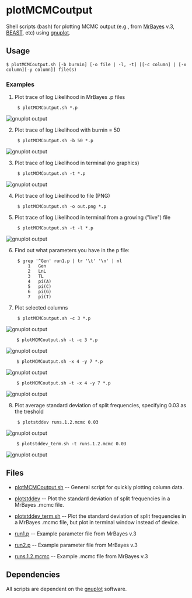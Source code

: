 # plotMCMCoutput

Shell scripts (bash) for plotting MCMC output (e.g., from [MrBayes](http://mrbayes.sourceforge.net/) v.3, [BEAST](http://beast.bio.ed.ac.uk/), etc) using [gnuplot](http://www.gnuplot.info).


## Usage

    $ plotMCMCoutput.sh [-b burnin] [-o file | -l, -t] [[-c column] | [-x column][-y column]] file(s)
 

### Examples

1. Plot trace of log Likelihood in MrBayes .p files

        $ plotMCMCoutput.sh *.p

![gnuplot output](img/lnL.png?raw=true "Plot lnL")

2. Plot trace of log Likelihood with burnin = 50

        $ plotMCMCoutput.sh -b 50 *.p

![gnuplot output](img/lnL-burn.png?raw=true "Plot lnL with burnin")

3. Plot trace of log Likelihood in terminal (no graphics)

        $ plotMCMCoutput.sh -t *.p

![gnuplot output](img/lnL-term.png?raw=true "Plot lnL in terminal")

4. Plot trace of log Likelihood to file (PNG)

        $ plotMCMCoutput.sh -o out.png *.p

5. Plot trace of log Likelihood in terminal from a growing ("live") file

        $ plotMCMCoutput.sh -t -l *.p

![gnuplot output](img/live.png?raw=true "Plot lnL live in terminal")

6. Find out what parameters you have in the p file:

        $ grep '^Gen' run1.p | tr '\t' '\n' | nl
            1	Gen
            2	LnL
            3	TL
            4	pi(A)
            5	pi(C)
            6	pi(G)
            7	pi(T)

7. Plot selected columns

        $ plotMCMCoutput.sh -c 3 *.p

![gnuplot output](img/col-3.png?raw=true "Plot column 3")

        $ plotMCMCoutput.sh -t -c 3 *.p

![gnuplot output](img/col-3-term.png?raw=true "Plot column 3 in terminal")

        $ plotMCMCoutput.sh -x 4 -y 7 *.p

![gnuplot output](img/col-4-7.png?raw=true "Plot columns 4 against 7")

        $ plotMCMCoutput.sh -t -x 4 -y 7 *.p

![gnuplot output](img/col-4-7-term.png?raw=true "Plot columns 4 against 7 in terminal")

8. Plot average standard deviation of split frequencies, specifying 0.03 as the treshold

        $ plotstddev runs.1.2.mcmc 0.03

![gnuplot output](img/stddev.png?raw=true "Plot AvgStdDev")

        $ plotstddev_term.sh -t runs.1.2.mcmc 0.03

![gnuplot output](img/stddev-term.png?raw=true "Plot AvgStdDev in terminal")


## Files

* [plotMCMCoutput.sh](https://github.com/nylander/plotMCMCoutput/blob/master/plotMCMCoutput.sh) -- General script for quickly plotting column data.

* [plotstddev](https://github.com/nylander/plotMCMCoutput/blob/master/plotstddev) -- Plot the standard deviation of split frequencies in a MrBayes .mcmc file.

* [plotstddev_term.sh](https://github.com/nylander/plotMCMCoutput/blob/master/plotstddev_term.sh) -- Plot the standard deviation of split frequencies in a MrBayes .mcmc file, but plot in terminal window instead of device.

* [run1.p](https://github.com/nylander/plotMCMCoutput/blob/master/run1.p) -- Example parameter file from MrBayes v.3

* [run2.p](https://github.com/nylander/plotMCMCoutput/blob/master/run2.p) -- Example parameter file from MrBayes v.3

* [runs.1.2.mcmc](https://github.com/nylander/plotMCMCoutput/blob/master/runs.1.2.mcmc) -- Example .mcmc file from MrBayes v.3


## Dependencies

All scripts are dependent on the [gnuplot](http://www.gnuplot.info/) software.


